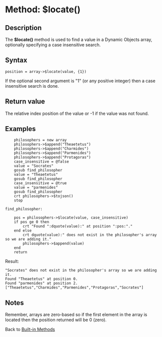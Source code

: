# Method: $locate()

<PageHeader />

## Description

The **$locate()** method is used to find a value in a Dynamic Objects array, optionally specifying a case insensitive search.

## Syntax

```
position = array->$locate(value, {1})
```

If the optional second argument is "1" (or any positive integer) then a case insensitive search is done.

## Return value

The relative index position of the value or -1 if the value was not found.

## Examples

```
    philosophers = new array
    philosophers->$append("Theaetetus")
    philosophers->$append("Charmides")
    philosophers->$append("Parmenides")
    philosophers->$append("Protagoras")
    case_insensitive = @false
    value = "Socrates"
    gosub find_philosopher
    value = "Theaetetus"
    gosub find_philosopher
    case_insensitive = @true
    value = "parmenides"
    gosub find_philosopher
    crt philosophers->$tojson()
    stop

find_philosopher:

    pos = philosophers->$locate(value, case_insensitive)
    if pos ge 0 then
        crt "Found ":dquote(value):" at position ":pos:"."
    end else
        crt dquote(value):" does not exist in the philosopher's array so we are adding it."
        philosophers->$append(value)
    end
    return
```

Result:

```
"Socrates" does not exist in the philosopher's array so we are adding it.
Found "Theaetetus" at position 0.
Found "parmenides" at position 2.
["Theaetetus","Charmides","Parmenides","Protagoras","Socrates"]
```

## Notes

Remember, arrays are zero-based so if the first element in the array is located then the position returned will be 0 (zero).

Back to [Built-in Methods](./../dynamic-objects-built-in-methods/README.md)  
  
<PageFooter />
